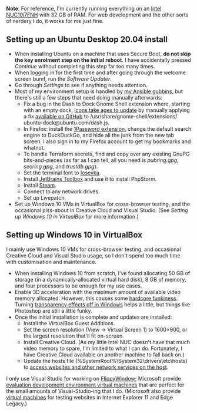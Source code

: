 <!--
  # This file is distributed under under the Creative Commons
  # Attribution 4.0 International License. To view a copy of this
  # license, please visit <http://creativecommons.org/licenses/by/4.0/>.

  description: Read Damien Dart's notes on setting up his development environment.
  title: Personal Development Environment Notes
  twigTemplate: .templates/notes-base.html.twig
-->

<div class="admonition admonition--info">
  <p><b>Note</b>: For reference, I'm currently running everything on an
    <a href="https://www.intel.co.uk/content/www/uk/en/products/boards-kits/nuc/kits/nuc10i7fnh.html">Intel
    NUC10i7FNH</a> with 32 GB of RAM. For web development and the other
    sorts of nerdery I do, it works for me just fine.
</div>

Setting up an Ubuntu Desktop 20.04 install
------------------------------------------

  - When installing Ubuntu on a machine that uses Secure Boot, **do not
    skip the key enrolment step on the initial reboot**. I have
    accidentally pressed _Continue_ without completing this step far too
    many times.
  - When logging in for the first time and after going through the
    welcome screen bumf, run the _Software Updater_.
  - Go through _Settings_ to see if anything needs attention.
  - Most of my environment setup is handled by [my Ansible gubbins][1],
    but there's still a few steps that need doing manually afterwards:
    - Fix a bug in the Dash to Dock Gnome Shell extension where,
      starting with an empty dock, [icons take ages to update][2] by
      manually applying a fix [available on GitHub][3] to
      <span class="os-menu-item">/usr/<wbr>share/<wbr>gnome-shell/<wbr>extensions/<wbr>ubuntu-dock\@ubuntu.com/<wbr>dash.js</span>.
    - In Firefox: install the [1Password extension][4], change the
      default search engine to DuckDuckGo, and hide all the junk from
      the new tab screen. I also sign in to my Firefox account to get my
      bookmarks and whatnot.
    - To handle Terraform secrets, find and copy over any existing GnuPG
      bits-and-pieces (as far as I can tell, all you need is
      _pubring.gpg_, _secring.gpg_, and _trustdb.gpg_).
    - Set the terminal font to [Iosevka][5].
    - Install [JetBrains Toolbox][6] and use it to install PhpStorm.
    - Install [Steam][7].
    - Connect to any network drives.
    - Set up Livepatch.
  - Set up Windows 10 VMs in VirtualBox for cross-browser testing, and
    the occasional piss-about in Creative Cloud and Visual Studio. (See
    _Setting up Windows 10 in VirtualBox_ for more information.)

[1]: <https://www.robotinaponcho.net/git/#setup>
[2]: <https://github.com/micheleg/dash-to-dock/issues/1188>
[3]: <https://github.com/micheleg/dash-to-dock/pull/1222/commits/3c44ea483f333fef12e6a805cd43d2a2439e5fb0>
[4]: <https://1password.com/downloads/linux/#browsers>
[5]: <https://typeof.net/Iosevka/>
[6]: <https://www.jetbrains.com/help/phpstorm/installation-guide.html#toolbox>
[7]: <https://github.com/ValveSoftware/steam-for-linux>


Setting up Windows 10 in VirtualBox
-----------------------------------

I mainly use Windows 10 VMs for cross-browser testing, and occasional
Creative Cloud and Visual Studio usage, so I don't spend too much time
with customisation and maintenance.

  - When installing Windows 10 from scratch, I've found allocating 50 GB
    of storage (in a dynamically-allocated virtual hard disk), 8 GB of
    memory, and four processors to be enough for my use cases.
  - Enable 3D acceleration with the maximum amount of available video
    memory allocated. However, this causes some [hardcore funkiness][8].
    Turning [transparency effects off in Windows][9] helps a little,
    but things like Photoshop are still a little funky.
  - Once the initial installation is complete and updates are installed:
    - Install the VirtualBox Guest Additions.
    - Set the screen resolution (<span class="os-menu-item">View</span>
      &rarr; <span class="os-menu-item">Virtual Screen 1</span>) to
      1600×900, or the largest resolution that'll fit on-screen.
    - Install Creative Cloud. (As my little Intel NUC doesn't have that
      much video memory to spare, I'm limited to what I can do.
      Fortunately, I have Creative Cloud available on another machine to
      fall back on.)
    - Update the hosts file (<span class="os-menu-item">%SystemRoot%\\<wbr>System32\\<wbr>drivers\\<wbr>etc\\<wbr>hosts</span>)
      to [access websites and other network services on the host][10].

I only use Visual Studio for working on [FlippyWindow][11]; Microsoft
provide [evaluation development environment virtual machines][12] that
are perfect for the small amounts of Visual-Studio-ing that I do.
(Microsoft also provide [virtual machines][13] for testing websites in
Internet Explorer 11 and Edge Legacy.)

[8]: <https://www.virtualbox.org/attachment/ticket/19365/VirtualBox_Windows%2010_03_06_2020_21_55_02.png>
[9]: <https://www.virtualbox.org/ticket/19365#comment:16>
[10]: <http://www.virtualbox.org/manual/ch06.html#network_nat>
[11]: <https://www.robotinaponcho.net/flippywindow/>
[12]: <https://developer.microsoft.com/en-us/windows/downloads/virtual-machines/>
[13]: <https://developer.microsoft.com/en-us/microsoft-edge/tools/vms/>
